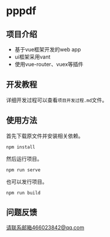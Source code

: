# pppdf
## 项目介绍
- 基于vue框架开发的web app
- ui框架采用vant
- 使用vue-router、vuex等插件

## 开发教程
详细开发过程可以查看`项目开发过程.md`文件。
## 使用方法
首先下载原文件并安装相关依赖。
```
npm install
```
然后运行项目。
```
npm run serve
```
也可以发行项目。
```
npm run build
```
## 问题反馈
请联系邮箱466023842@qq.com
